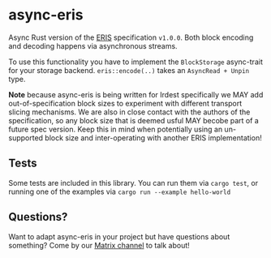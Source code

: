 # async-eris

Async Rust version of the [ERIS](https://eris.codeberg.page/spec/)
specification `v1.0.0`.  Both block encoding and decoding happens via
asynchronous streams.

To use this functionality you have to implement the `BlockStorage`
async-trait for your storage backend.  `eris::encode(..)` takes an
`AsyncRead + Unpin` type.

**Note** because async-eris is being written for Irdest specifically
we MAY add out-of-specification block sizes to experiment with
different transport slicing mechanisms.  We are also in close contact
with the authors of the specification, so any block size that is
deemed usful MAY becobe part of a future spec version.  Keep this in
mind when potentially using an un-supported block size and
inter-operating with another ERIS implementation!

## Tests

Some tests are included in this library.  You can run them via `cargo
test`, or running one of the examples via `cargo run --example
hello-world`


## Questions?

Want to adapt async-eris in your project but have questions about
something?  Come by our [Matrix channel]() to talk about!

